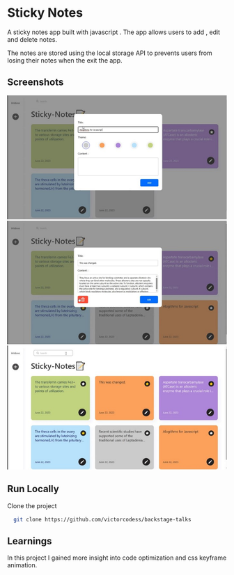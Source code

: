 # Sticky Notes

A sticky notes app built with javascript . The app allows users to add , edit and delete notes.

The notes are stored  using the local storage API  to prevents users from losing their notes when the exit the app.

## Screenshots

![Adding Notes](./images/add-note.jpg)
![Deleting Notes](./images/delete-notes.jpg)
![Searching Notes](./images/search-notes.jpg)



## Run Locally

Clone the project

```bash
  git clone https://github.com/victorcodess/backstage-talks
```

## Learnings

In this project I gained more insight into code optimization and css keyframe animation.

